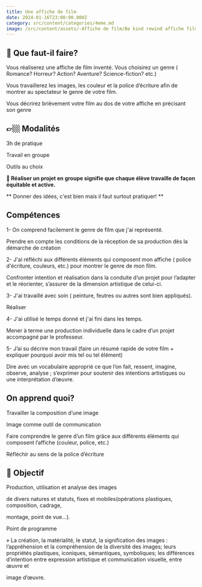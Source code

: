 ```yaml
---
title: Une affiche de film
date: 2024-01-16T23:00:00.000Z
category: src/content/categories/4eme.md
image: /src/content/assets/-Affiche de film/Be kind rewind affiche film.jpeg
---
```


## 🧐 Que faut-il faire?

Vous réaliserez une affiche de film inventé. Vous choisirez un genre ( Romance? Horreur? Action? Aventure? Science-fiction? etc.)

Vous travaillerez les images, les couleur et la police d’écriture afin de montrer au spectateur le genre de votre film.

Vous décrirez brièvement votre film au dos de votre affiche en précisant son genre

## 👉🏼 Modalités

3h de pratique

Travail en groupe

Outils au choix

**🚨 Réaliser un projet en groupe signifie que chaque élève travaille de façon équitable et active.**

\*\* Donner des idées, c'est bien mais il faut surtout pratiquer! \*\*

## &#x20;Compétences

1- On comprend facilement le genre de film que j'ai représenté.

Prendre en compte les conditions de la réception de sa production dès la démarche de création

2- J'ai réfléchi aux différents éléments qui composent mon affiche ( police d'écriture, couleurs, etc.) pour montrer le genre de mon film.

Confronter intention et réalisation dans la conduite d’un projet pour l’adapter et le réorienter, s’assurer de la dimension artistique de celui-ci.

3- J'ai travaillé avec soin ( peinture, feutres ou autres sont bien appliqués).

Réaliser

4- J'ai utilisé le temps donné et j'ai fini dans les temps.

Mener à terme une production individuelle dans le cadre d’un projet accompagné par le professeur.

5- J’ai su décrire mon travail (faire un résumé rapide de votre film + expliquer pourquoi avoir mis tel ou tel élément)

Dire avec un vocabulaire approprié ce que l’on fait, ressent, imagine, observe, analyse ; s’exprimer pour soutenir des intentions artistiques ou une interprétation d’œuvre.

## On apprend quoi?

Travailler la composition d’une image

Image comme outil de communication

Faire comprendre le genre d’un film grâce aux différents éléments qui composent l’affiche (couleur, police, etc.)

Réfléchir au sens de la police d’écriture

## 🚀 Objectif

Production, utilisation et analyse des images

de divers natures et statuts, fixes et mobiles(opérations plastiques, composition, cadrage,

montage, point de vue...).

Point de programme

» La création, la matérialité, le statut, la signification des images : l’appréhension et la compréhension de la diversité des images; leurs propriétés plastiques, iconiques, sémantiques, symboliques; les différences d’intention entre expression artistique et communication visuelle, entre œuvre et

image d’œuvre.
